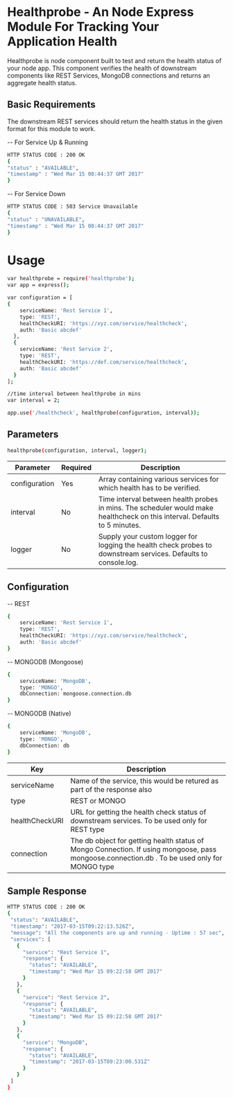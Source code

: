 # Healthprobe - An Node Express Module For Tracking Your Application Health

Healthprobe is node component built to test and return the health status of your node app. This component verifies the health of downstream components like REST Services, MongoDB connections and returns an aggregate health status.

## Basic Requirements
The downstream REST services should return the health status in the given format for this module to work.

-- For Service Up & Running
```sh
HTTP STATUS CODE : 200 OK
{
"status" : "AVAILABLE",
"timestamp" : "Wed Mar 15 08:44:37 GMT 2017"
}
```

-- For Service Down
```sh
HTTP STATUS CODE : 503 Service Unavailable
{
"status" : "UNAVAILABLE",
"timestamp" : "Wed Mar 15 08:44:37 GMT 2017"
}
```

# Usage

```sh
var healthprobe = require('healthprobe');
var app = express();

var configuration = [
{
    serviceName: 'Rest Service 1',
    type: 'REST',
    healthCheckURI: 'https://xyz.com/service/healthcheck',
    auth: 'Basic abcdef'
  },
  {
    serviceName: 'Rest Service 2',
    type: 'REST',
    healthCheckURI: 'https://def.com/service/healthcheck',
    auth: 'Basic abcdef'
  }
];

//time interval between healthprobe in mins
var interval = 2;

app.use('/healthcheck', healthprobe(configuration, interval));
```

## Parameters
```sh
healthprobe(configuration, interval, logger);
```
| Parameter | Required | Description |
| --------- | -------- | ----------- |
| configuration | Yes | Array containing various services for which health has to be verified. |
| interval | No | Time interval between health probes in mins. The scheduler would make healthcheck on this interval. Defaults to 5 minutes. |
| logger | No | Supply your custom logger for logging the health check probes to downstream services. Defaults to console.log. |


## Configuration

-- REST
```sh
{
    serviceName: 'Rest Service 1',
    type: 'REST',
    healthCheckURI: 'https://xyz.com/service/healthcheck',
    auth: 'Basic abcdef'
}
```
-- MONGODB (Mongoose)
```sh
{
    serviceName: 'MongoDB',
    type: 'MONGO',
    dbConnection: mongoose.connection.db
}
```
-- MONGODB (Native)
```sh
{
    serviceName: 'MongoDB',
    type: 'MONGO',
    dbConnection: db
}
```

  | Key | Description |
  | --- | ----------- |
  | serviceName | Name of the service, this would be retured as part of the response also |
  | type | REST or MONGO |
  | healthCheckURI | URL for getting the health check status of downstream services. To be used only for REST type |
  | connection | The db object for getting health status of Mongo Connection. If using mongoose, pass mongoose.connection.db . To be used only for MONGO type |

 ## Sample Response

 ```sh
 HTTP STATUS CODE : 200 OK
 {
  "status": "AVAILABLE",
  "timestamp": "2017-03-15T09:22:13.526Z",
  "message": "All the components are up and running - Uptime : 57 sec",
  "services": [
    {
      "service": "Rest Service 1",
      "response": {
        "status": "AVAILABLE",
        "timestamp": "Wed Mar 15 09:22:58 GMT 2017"
      }
    },
    {
      "service": "Rest Service 2",
      "response": {
        "status": "AVAILABLE",
        "timestamp": "Wed Mar 15 09:22:58 GMT 2017"
      }
    },
    {
      "service": "MongoDB",
      "response": {
        "status": "AVAILABLE",
        "timestamp": "2017-03-15T09:23:00.531Z"
      }
    }
  ]
}
````